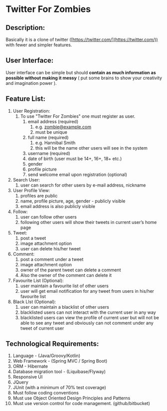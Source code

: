 # Twitter For Zombies

## Description:

Basically it is a clone of twitter ([https://twitter.com/](https://twitter.com/)) with fewer and simpler features.

## User Interface:

User interface can be simple but should **contain as much information as possible without making it messy** ( put some brains to show your creativity and imagination power ).

## Feature List:

1. User Registration:
    1. To use "Twitter For Zombies" one must register as user.
        1. email address (required)
            1. e.g. zombie@example.com
            1. must be unique
        1. full name (required)
            1. e.g. Hannibal Smith
            1. this will be the name other users will see in the system
        1. username (required)
        1. date of birth (user must be 14+, 16+, 18+ etc.)
        1. gender
        1. profile picture
        1. send welcome email upon registration (optional)
1. Search User:
    1. user can search for other users by e-mail address, nickname
1. User Profile View:
    1. profiles are public
    1. name, profile picture, age, gender - publicly visible
    1. email address is also publicly visible
1. Follow:
    1. user can follow other users
    1. following other users will show their tweets in current user’s home page
1. Tweet:
    1. post a tweet
    1. image attachment option
    1. user can delete his/her tweet
1. Comment:
    1. post a comment under a tweet
    1. image attachment option
    1. owner of the parent tweet can delete a comment
    1. Also the owner of the comment can delete it
1. Favourite List (Optional):
    1. user maintain a favourite list of other users
    1. user will get email notification for any tweet from users in his/her favourite list
1. Black LIst (Optional):
    1. user can maintain a blacklist of other users
    1. blacklisted users can not interact with the current user in any way
    1. blacklisted users can view the profile of current user but will not be able to see any tweet and obviously can not comment under any tweet of current user

## Technological Requirements:

1. Language - (Java/Groovy/Kotlin)
1. Web Framework - (Spring MVC / Spring Boot)
1. ORM - Hibernate
1. Database migration tool - (Liquibase/Flyway)
1. Responsive UI
1. JQuery
1. JUnit (with a minimum of 70% test coverage)
1. Must follow coding conventions
1. Must use Object Oriented Design Principles and Patterns
1. Must use version control for code management. (github/bitbucket)
